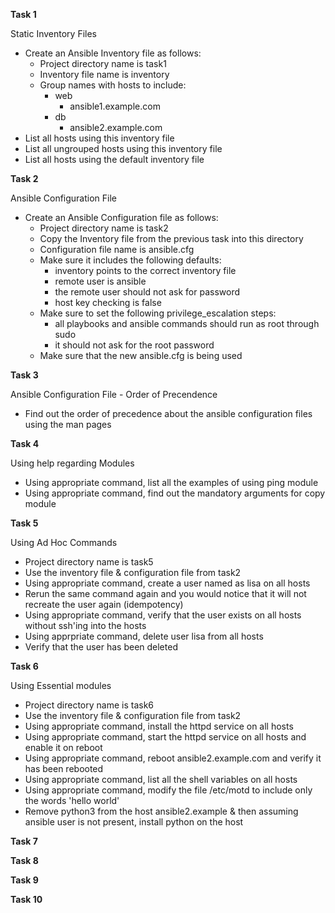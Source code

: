 
**Task 1** 

Static Inventory Files

-  Create an Ansible Inventory file as follows:
   - Project directory name is task1
   - Inventory file name is inventory
   - Group names with hosts to include:
     - web
       - ansible1.example.com
     - db
       - ansible2.example.com
-  List all hosts using this inventory file
-  List all ungrouped hosts using this inventory file
-  List all hosts using the default inventory file

**Task 2**

Ansible Configuration File

-  Create an Ansible Configuration file as follows:
   - Project directory name is task2
   - Copy the Inventory file from the previous task into this directory
   - Configuration file name is ansible.cfg
   - Make sure it includes the following defaults:
     - inventory points to the correct inventory file
     - remote user is ansible
     - the remote user should not ask for password
     - host key checking is false
   - Make sure to set the following privilege_escalation steps:
     - all playbooks and ansible commands should run as root through sudo
     - it should not ask for the root password
   - Make sure that the new ansible.cfg is being used

**Task 3**

Ansible Configuration File - Order of Precendence

-  Find out the order of precedence about the ansible configuration files using the man pages

**Task 4**

Using help regarding Modules

-  Using appropriate command, list all the examples of using ping module
-  Using appropriate command, find out the mandatory arguments for copy module

**Task 5**

Using Ad Hoc Commands

-  Project directory name is task5
-  Use the inventory file & configuration file from task2
-  Using appropriate command, create a user named as lisa on all hosts  
-  Rerun the same command again and you would notice that it will not recreate the user again (idempotency)
-  Using appropriate command, verify that the user exists on all hosts without ssh'ing into the hosts
-  Using apprpriate command, delete user lisa from all hosts
-  Verify that the user has been deleted

**Task 6**

Using Essential modules

-  Project directory name is task6
-  Use the inventory file & configuration file from task2
-  Using appropriate command, install the httpd service on all hosts
-  Using appropriate command, start the httpd service on all hosts and enable it on reboot
-  Using appropriate command, reboot ansible2.example.com and verify it has been rebooted
-  Using appropriate command, list all the shell variables on all hosts
-  Using appropriate command, modify the file /etc/motd to include only the words 'hello world'
-  Remove python3 from the host ansible2.example & then assuming ansible user is not present, install python on the host

**Task 7**


**Task 8**


**Task 9**


**Task 10**



